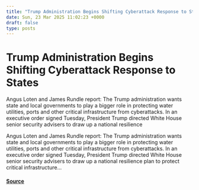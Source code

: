 ```yaml
---
title: "Trump Administration Begins Shifting Cyberattack Response to States"
date: Sun, 23 Mar 2025 11:02:23 +0000
draft: false
type: posts
---
```

# Trump Administration Begins Shifting Cyberattack Response to States





Angus Loten and James Rundle report: The Trump administration wants state and local governments to play a bigger role in protecting water utilities, ports and other critical infrastructure from cyberattacks. In an executive order signed Tuesday, President Trump directed White House senior security advisers to draw up a national resilience

Angus Loten and James Rundle report: The Trump administration wants state and local governments to play a bigger role in protecting water utilities, ports and other critical infrastructure from cyberattacks. In an executive order signed Tuesday, President Trump directed White House senior security advisers to draw up a national resilience plan to protect critical infrastructure...

#### [Source](https://databreaches.net/2025/03/23/trump-administration-begins-shifting-cyberattack-response-to-states/)

